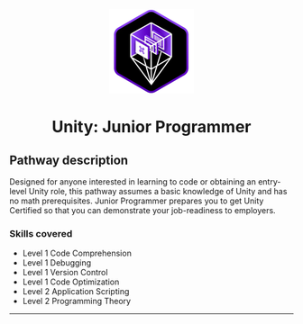 <div align="center">
<img src=".github/images/Junior_Programmer-Pathway.webp" height="150">
<h1>Unity: Junior Programmer</h1>
</div>

## Pathway description
Designed for anyone interested in learning to code or obtaining an entry-level Unity role, this pathway assumes a basic knowledge of Unity and has no math prerequisites. Junior Programmer prepares you to get Unity Certified so that you can demonstrate your job-readiness to employers. 

### Skills covered
- Level 1 Code Comprehension
- Level 1 Debugging
- Level 1 Version Control
- Level 1 Code Optimization
- Level 2 Application Scripting
- Level 2 Programming Theory
---
